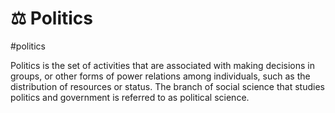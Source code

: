 # ⚖ Politics

#politics

Politics is the set of activities that are associated with making decisions in groups, or other forms of power relations among individuals, such as the distribution of resources or status. The branch of social science that studies politics and government is referred to as political science. 
